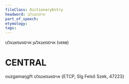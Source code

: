 ```yaml
---
fileClass: DictionaryEntry
headword: אויסמאַנגלען
part_of_speech: 
etymology: 
tags: 
---
```

אויסמאַנגלען
אויסגעמאַנגלט
(ᴠᴇʀʙ)

CENTRAL
========

ouzgəmaŋglʲt אויסגעמאַנגלט {ETCP, Sîg Felső Szek, 47223}
